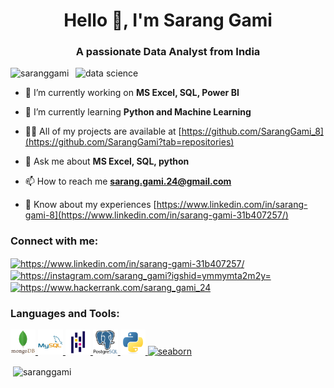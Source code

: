 <h1 align="center">Hello 👋, I'm Sarang Gami</h1>
<h3 align="center">A passionate Data Analyst from India</h3>

<img align="right" alt="data science" width="400" src="https://www.aalpha.net/wp-content/uploads/2019/10/data-science-giphy.gif">

<p align="left"> <img src="https://komarev.com/ghpvc/?username=saranggami&label=Profile%20views&color=0e75b6&style=flat" alt="saranggami" /> </p>

- 🔭 I’m currently working on **MS Excel, SQL, Power BI**

- 🌱 I’m currently learning **Python and Machine Learning**

- 👨‍💻 All of my projects are available at [https://github.com/SarangGami_8](https://github.com/SarangGami?tab=repositories)

- 💬 Ask me about **MS Excel, SQL, python**

- 📫 How to reach me **sarang.gami.24@gmail.com**

- 📄 Know about my experiences [https://www.linkedin.com/in/sarang-gami-8](https://www.linkedin.com/in/sarang-gami-31b407257/)

<h3 align="left">Connect with me:</h3>
<p align="left">
<a href="https://linkedin.com/in/https://www.linkedin.com/in/sarang-gami-31b407257/" target="blank"><img align="center" src="https://raw.githubusercontent.com/rahuldkjain/github-profile-readme-generator/master/src/images/icons/Social/linked-in-alt.svg" alt="https://www.linkedin.com/in/sarang-gami-31b407257/" height="30" width="40" /></a>
<a href="https://instagram.com/https://instagram.com/sarang_gami?igshid=ymmymta2m2y=" target="blank"><img align="center" src="https://raw.githubusercontent.com/rahuldkjain/github-profile-readme-generator/master/src/images/icons/Social/instagram.svg" alt="https://instagram.com/sarang_gami?igshid=ymmymta2m2y=" height="30" width="40" /></a>
<a href="https://www.hackerrank.com/https://www.hackerrank.com/sarang_gami_24" target="blank"><img align="center" src="https://raw.githubusercontent.com/rahuldkjain/github-profile-readme-generator/master/src/images/icons/Social/hackerrank.svg" alt="https://www.hackerrank.com/sarang_gami_24" height="30" width="40" /></a>
</p>

<h3 align="left">Languages and Tools:</h3>
<p align="left"> <a href="https://www.mongodb.com/" target="_blank" rel="noreferrer"> <img src="https://raw.githubusercontent.com/devicons/devicon/master/icons/mongodb/mongodb-original-wordmark.svg" alt="mongodb" width="40" height="40"/> </a> <a href="https://www.mysql.com/" target="_blank" rel="noreferrer"> <img src="https://raw.githubusercontent.com/devicons/devicon/master/icons/mysql/mysql-original-wordmark.svg" alt="mysql" width="40" height="40"/> </a> <a href="https://pandas.pydata.org/" target="_blank" rel="noreferrer"> <img src="https://raw.githubusercontent.com/devicons/devicon/2ae2a900d2f041da66e950e4d48052658d850630/icons/pandas/pandas-original.svg" alt="pandas" width="40" height="40"/> </a> <a href="https://www.postgresql.org" target="_blank" rel="noreferrer"> <img src="https://raw.githubusercontent.com/devicons/devicon/master/icons/postgresql/postgresql-original-wordmark.svg" alt="postgresql" width="40" height="40"/> </a> <a href="https://www.python.org" target="_blank" rel="noreferrer"> <img src="https://raw.githubusercontent.com/devicons/devicon/master/icons/python/python-original.svg" alt="python" width="40" height="40"/> </a> <a href="https://seaborn.pydata.org/" target="_blank" rel="noreferrer"> <img src="https://seaborn.pydata.org/_images/logo-mark-lightbg.svg" alt="seaborn" width="40" height="40"/> </a> </p>

<p>&nbsp;<img align="center" src="https://github-readme-stats.vercel.app/api?username=saranggami&show_icons=true&locale=en" alt="saranggami" /></p>


